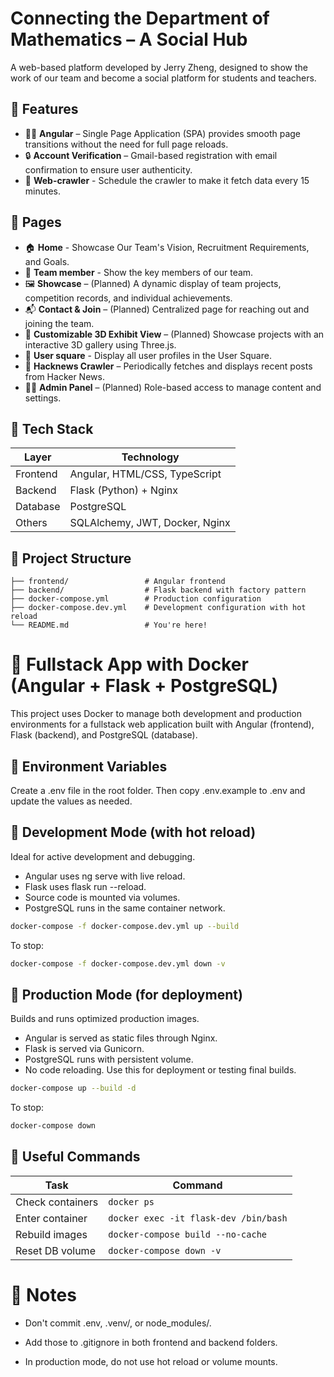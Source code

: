 # Connecting the Department of Mathematics – A Social Hub
A web-based platform developed by Jerry Zheng, designed to show the work of our team and become a social platform for students and teachers.

## 🚀 Features
- 🐦‍🔥 **Angular** – Single Page Application (SPA) provides smooth page transitions without the need for full page reloads.
- 🔒 **Account Verification** – Gmail-based registration with email confirmation to ensure user authenticity.
- 🦎 **Web-crawler** - Schedule the crawler to make it fetch data every 15 minutes.

## 📜 Pages
- 🏠 **Home** - Showcase Our Team's Vision, Recruitment Requirements, and Goals.
- 👤 **Team member** - Show the key members of our team.
- 🖼️ **Showcase** – (Planned) A dynamic display of team projects, competition records, and individual achievements.
- 📬 **Contact & Join** – (Planned) Centralized page for reaching out and joining the team.
- 🎨 **Customizable 3D Exhibit View** – (Planned) Showcase projects with an interactive 3D gallery using Three.js.
- 💃 **User square** - Display all user profiles in the User Square.
- 📸 **Hacknews Crawler** – Periodically fetches and displays recent posts from Hacker News.
- 🧑‍💻 **Admin Panel** – (Planned) Role-based access to manage content and settings.

## 🔧 Tech Stack

| Layer        | Technology                     
|--------------|--------------------------------
| Frontend     | Angular, HTML/CSS, TypeScript
| Backend      | Flask (Python) + Nginx
| Database     | PostgreSQL
| Others       | SQLAlchemy, JWT, Docker, Nginx

## 🧱 Project Structure
```
├── frontend/                 # Angular frontend
├── backend/                  # Flask backend with factory pattern
├── docker-compose.yml        # Production configuration
├── docker-compose.dev.yml    # Development configuration with hot reload
└── README.md                 # You're here!
```

# 🐳 Fullstack App with Docker (Angular + Flask + PostgreSQL)
This project uses Docker to manage both development and production environments for a fullstack web application built with Angular (frontend), Flask (backend), and PostgreSQL (database).

## 🔐 Environment Variables
Create a .env file in the root folder.
Then copy .env.example to .env and update the values as needed.

## 🔁 Development Mode (with hot reload)
Ideal for active development and debugging.
- Angular uses ng serve with live reload.
- Flask uses flask run --reload.
- Source code is mounted via volumes.
- PostgreSQL runs in the same container network.

```bash
docker-compose -f docker-compose.dev.yml up --build
```

To stop:
```bash
docker-compose -f docker-compose.dev.yml down -v
```

## 🚀 Production Mode (for deployment)

Builds and runs optimized production images.
- Angular is served as static files through Nginx.
- Flask is served via Gunicorn.
- PostgreSQL runs with persistent volume.
- No code reloading. Use this for deployment or testing final builds.

```bash
docker-compose up --build -d
```

To stop:

```bash
docker-compose down
```

## 🧪 Useful Commands
| Task             | Command                               |
| ---------------- | ------------------------------------- |
| Check containers | `docker ps`                           |
| Enter container  | `docker exec -it flask-dev /bin/bash` |
| Rebuild images   | `docker-compose build --no-cache`     |
| Reset DB volume  | `docker-compose down -v`              |

# 🛑 Notes
- Don't commit .env, .venv/, or node_modules/.

- Add those to .gitignore in both frontend and backend folders.

- In production mode, do not use hot reload or volume mounts.